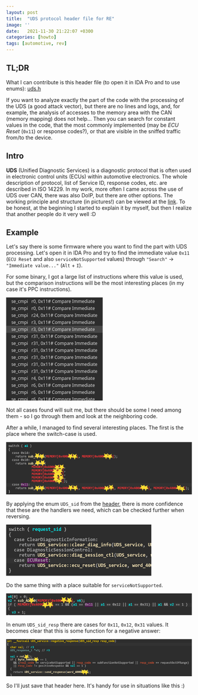 ```yaml
---
layout: post
title:  "UDS protocol header file for RE"
image: ''
date:   2021-11-30 21:22:07 +0300
categories: [howto]
tags: [automotive, rev]
---
```



## TL;DR

What I can contribute is this header file (to open it in IDA Pro and to use enums):
[uds.h](/assets/file/uds.h)

If you want to analyze exactly the part of the code with the processing of the UDS (a good attack vector), but there are no lines and logs, and, for example, the analysis of accesses to the memory area with the CAN (memory mapping) does not help... Then you can search for constant values in the code, that the most commonly implemented (may be *ECU Reset* (`0x11`) or response codes?), or that are visible in the sniffed traffic from/to the device.


## Intro

**UDS** (Unified Diagnostic Services) is a diagnostic protocol that is often used in electronic control units (ECUs) within automotive electronics. The whole description of protocol, list of Service ID, response codes, etc. are described in ISO 14229. In my work, more often I came across the use of UDS over CAN, there was also DoIP, but there are other options. The working principle and structure (in pictures!) can be viewed at the [link](https://www.csselectronics.com/pages/uds-protocol-tutorial-unified-diagnostic-services). To be honest, at the beginning I started to explain it by myself, but then I realize that another people do it very well :D


## Example

Let's say there is some firmware where you want to find the part with UDS processing. Let's open it in IDA Pro and try to find the immediate value `0x11` (`ECU Reset` and also `serviceNotSupported` values) through `"Search"` -> `"Immediate value..."` (`Alt` + `I`).

For some binary, I got a large list of instructions where this value is used, but the comparison instructions will be the most interesting places (in my case it's PPC instructions).

![Comparison instructions](/assets/img/posts/uds-cmp.png)

Not all cases found will suit me, but there should be some I need among them - so I go through them and look at the neighboring code.

After a while, I managed to find several interesting places. The first is the place where the switch-case is used.

![Switch-case - before](/assets/img/posts/uds-switch.png)

By applying the enum `UDS_sid` from the [header](/assets/file/uds.h), there is more confidence that these are the handlers we need, which can be checked further when reversing.

![Switch-case - after](/assets/img/posts/uds-switch-ready.png)

Do the same thing with a place suitable for `serviceNotSupported`.

![Function with negative answer - before](/assets/img/posts/uds-neg.png)

In enum `UDS_sid_resp` there are cases for `0x11`, `0x12`, `0x31` values. It becomes clear that this is some function for a negative answer:

![Function with negative answer - before](/assets/img/posts/uds-neg-ready.png)

So I'll just save that header here. It's handy for use in situations like this :)
